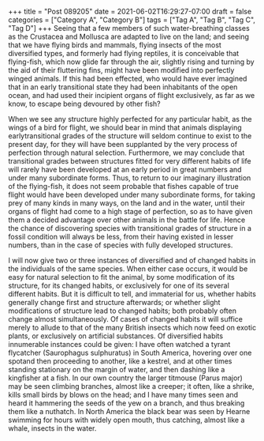 +++
title = "Post 089205"
date = 2021-06-02T16:29:27-07:00
draft = false
categories = ["Category A", "Category B"]
tags = ["Tag A", "Tag B", "Tag C", "Tag D"]
+++
Seeing that a few members of such water-breathing classes as the Crustacea and Mollusca are adapted to live on the land; and seeing that we have flying birds and mammals, flying insects of the most diversified types, and formerly had flying reptiles, it is conceivable that flying-fish, which now glide far through the air, slightly rising and turning by the aid of their fluttering fins, might have been modified into perfectly winged animals. If this had been effected, who would have ever imagined that in an early transitional state they had been inhabitants of the open ocean, and had used their incipient organs of flight exclusively, as far as we know, to escape being devoured by other fish?

When we see any structure highly perfected for any particular habit, as the wings of a bird for flight, we should bear in mind that animals displaying earlytransitional grades of the structure will seldom continue to exist to the present day, for they will have been supplanted by the very process of perfection through natural selection. Furthermore, we may conclude that transitional grades between structures fitted for very different habits of life will rarely have been developed at an early period in great numbers and under many subordinate forms. Thus, to return to our imaginary illustration of the flying-fish, it does not seem probable that fishes capable of true flight would have been developed under many subordinate forms, for taking prey of many kinds in many ways, on the land and in the water, until their organs of flight had come to a high stage of perfection, so as to have given them a decided advantage over other animals in the battle for life. Hence the chance of discovering species with transitional grades of structure in a fossil condition will always be less, from their having existed in lesser numbers, than in the case of species with fully developed structures.

I will now give two or three instances of diversified and of changed habits in the individuals of the same species. When either case occurs, it would be easy for natural selection to fit the animal, by some modification of its structure, for its changed habits, or exclusively for one of its several different habits. But it is difficult to tell, and immaterial for us, whether habits generally change first and structure afterwards; or whether slight modifications of structure lead to changed habits; both probably often change almost simultaneously. Of cases of changed habits it will suffice merely to allude to that of the many British insects which now feed on exotic plants, or exclusively on artificial substances. Of diversified habits innumerable instances could be given: I have often watched a tyrant flycatcher (Saurophagus sulphuratus) in South America, hovering over one spotand then proceeding to another, like a kestrel, and at other times standing stationary on the margin of water, and then dashing like a kingfisher at a fish. In our own country the larger titmouse (Parus major) may be seen climbing branches, almost like a creeper; it often, like a shrike, kills small birds by blows on the head; and I have many times seen and heard it hammering the seeds of the yew on a branch, and thus breaking them like a nuthatch. In North America the black bear was seen by Hearne swimming for hours with widely open mouth, thus catching, almost like a whale, insects in the water.
